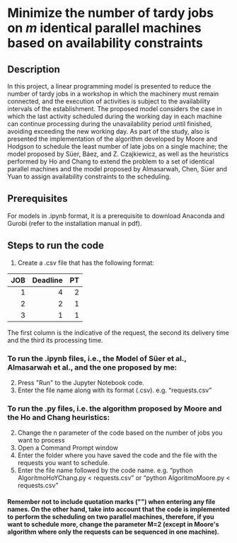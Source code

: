 # Minimize the number of tardy jobs on *m* identical parallel machines based on availability constraints
## Description
 In this project, a linear programming model is presented to reduce the number of tardy jobs in a workshop in which the machinery must remain connected, and the execution of activities is subject to the availability intervals of the establishment. The proposed model considers the case in which the last activity scheduled during the working day in each machine can continue processing during the unavailability period until finished, avoiding exceeding the new working day.
 As part of the study, also is presented the implementation of the algorithm developed by Moore and Hodgson to schedule the least number of late jobs on a single machine; the model proposed by Süer, Báez, and Z. Czajkiewicz, as well as the heuristics performed by Ho and Chang to extend the problem to a set of identical parallel machines and the model proposed by Almasarwah, Chen, Süer and Yuan to assign availability constraints to the scheduling.
## Prerequisites
 For models in .ipynb format, it is a prerequisite to download Anaconda and Gurobi (refer to the installation manual in pdf).
## Steps to run the code
1.	Create a .csv file that has the following format:

|JOB|Deadline|PT|
|----------:|-----------:|----------:|
|          1|	          4|          2|
|          2|	          2|          1|
|          3|	          1|          1|

The first column is the indicative of the request, the second its delivery time and the third its processing time.
### To run the .ipynb files, i.e., the Model of Süer et al., Almasarwah et al., and the one proposed by me:
2.	Press "Run" to the Jupyter Notebook code.
3.	Enter the file name along with its format (.csv). e.g. “requests.csv”
### To run the .py files, i.e. the algorithm proposed by Moore and the Ho and Chang heuristics:
2. Change the n parameter of the code based on the number of jobs you want to process
3. Open a Command Prompt window
4. Enter the folder where you have saved the code and the file with the requests you want to schedule.
5. Enter the file name followed by the code name. e.g. “python AlgoritmoHoYChang.py < requests.csv” or “python AlgoritmoMoore.py < requests.csv”
#### Remember not to include quotation marks ("") when entering any file names. On the other hand, take into account that the code is implemented to perform the scheduling on two parallel machines, therefore, if you want to schedule more, change the parameter M=2 (except in Moore's algorithm where only the requests can be sequenced in one machine).
